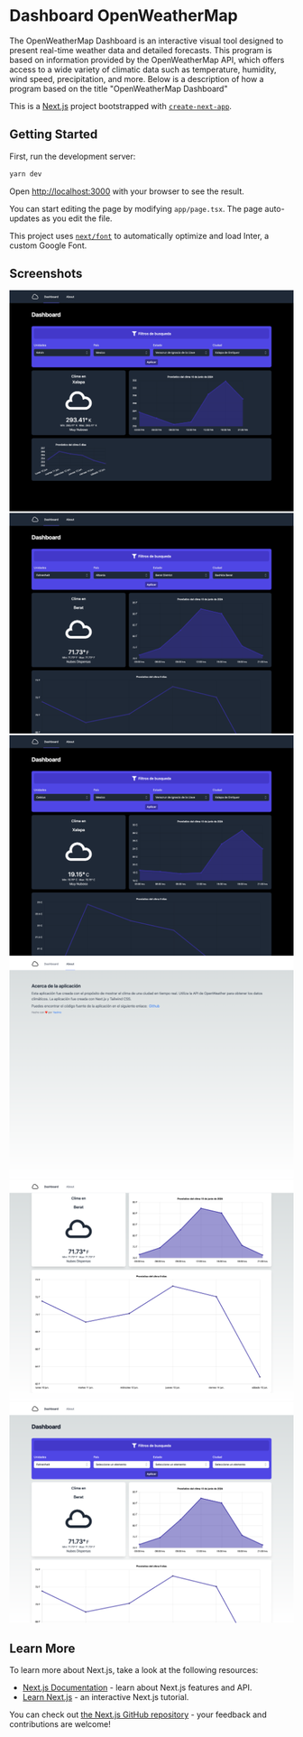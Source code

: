 # Dashboard OpenWeatherMap

The OpenWeatherMap Dashboard is an interactive visual tool designed to present real-time weather data and detailed forecasts. This program is based on information provided by the OpenWeatherMap API, which offers access to a wide variety of climatic data such as temperature, humidity, wind speed, precipitation, and more. Below is a description of how a program based on the title "OpenWeatherMap Dashboard"

This is a [Next.js](https://nextjs.org/) project bootstrapped with [`create-next-app`](https://github.com/vercel/next.js/tree/canary/packages/create-next-app).

## Getting Started

First, run the development server:

```bash
yarn dev
```

Open [http://localhost:3000](http://localhost:3000) with your browser to see the result.

You can start editing the page by modifying `app/page.tsx`. The page auto-updates as you edit the file.

This project uses [`next/font`](https://nextjs.org/docs/basic-features/font-optimization) to automatically optimize and load Inter, a custom Google Font.

## Screenshots

![Image dashboard 1](screens/1.png)
![Image dashboard 2](screens/2.png)
![Image dashboard 3](screens/3.png)
![Image dashboard 4](screens/4.png)
![Image dashboard 5](screens/5.png)
![Image dashboard 6](screens/6.png)

## Learn More

To learn more about Next.js, take a look at the following resources:

- [Next.js Documentation](https://nextjs.org/docs) - learn about Next.js features and API.
- [Learn Next.js](https://nextjs.org/learn) - an interactive Next.js tutorial.

You can check out [the Next.js GitHub repository](https://github.com/vercel/next.js/) - your feedback and contributions are welcome!
